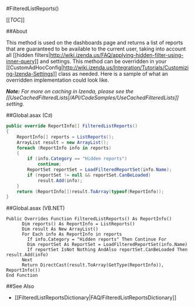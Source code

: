 #FilteredListReports()

[[_TOC_]]

##About

This method is used on the dashboards page and returns a list of reports that are guaranteed to be available to the current user, taking into account all [[hidden filters|http://wiki.izenda.us/FAQ/applying-hidden-filter-using-inner-query]] and settings. This method can be overridden in your [[CustomAdHocConfig|http://wiki.izenda.us/Integration/Tutorials/Customizing-Izenda-Settings]] class as needed. Here is a sample of what an overridden implementation could look like.

_**Note:** For more on caching in Izenda, please see the [[UseCachedFilteredLists|/API/CodeSamples/UseCachedFilteredLists]] setting._

##Global.asax (C♯)

```csharp
public override ReportInfo[] FilteredListReports()
{
    ReportInfo[] reports = ListReports();
    ArrayList result = new ArrayList();
    foreach (ReportInfo info in reports)
    {
        if (info.Category == "Hidden reports")
            continue;
        ReportSet reportSet = LoadFilteredReportSet(info.Name);
        if (reportSet != null && reportSet.CanBeLoaded)
            result.Add(info);
    }
    return (ReportInfo[])result.ToArray(typeof(ReportInfo));
}
```

##Global.asax (VB.NET)

```visualbasic
Public Overrides Function FilteredListReports() As ReportInfo()
      Dim reports() As ReportInfo = ListReports()
      Dim result As New ArrayList()
      For Each info As ReportInfo in reports
        If info.Category = "Hidden reports" Then Continue For
        Dim reportSet As ReportSet = LoadFilteredReportSet(info.Name)
        If reportSet IsNot Nothing AndAlso reportSet.CanBeLoaded Then result.Add(info)
      Next
      Return DirectCast(result.ToArray(GetType(ReportInfo)), ReportInfo())
End Function
```

##See Also

* [[FilteredListReportsDictionary|FAQ/FilteredListReportsDictionary]]